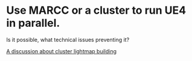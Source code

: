 # Use MARCC or a cluster to run UE4 in parallel.

Is it possible, what technical issues preventing it?

[A discussion about cluster lightmap building](https://answers.unrealengine.com/questions/315848/lightmaplightmass-server-rendering.html?sort=oldest)